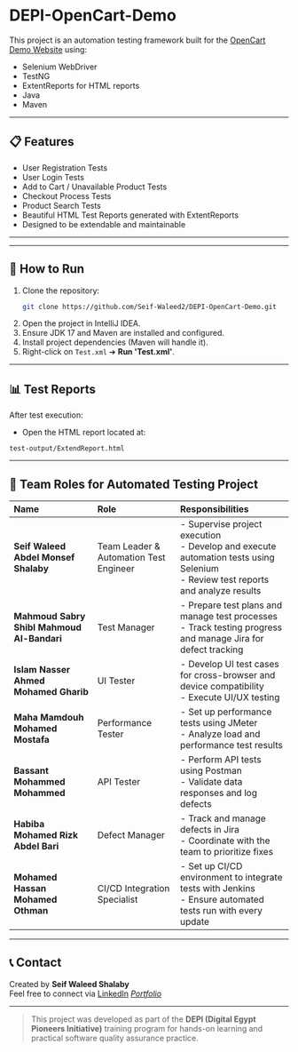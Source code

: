 
# DEPI-OpenCart-Demo

This project is an automation testing framework built for the [OpenCart Demo Website](https://demo.opencart.com/) using:

- Selenium WebDriver
- TestNG
- ExtentReports for HTML reports
- Java
- Maven

---

## 📋 Features

- User Registration Tests
- User Login Tests
- Add to Cart / Unavailable Product Tests
- Checkout Process Tests
- Product Search Tests
- Beautiful HTML Test Reports generated with ExtentReports
- Designed to be extendable and maintainable

---



---

## 🚀 How to Run

1. Clone the repository:
   ```bash
   git clone https://github.com/Seif-Waleed2/DEPI-OpenCart-Demo.git
   ```
2. Open the project in IntelliJ IDEA.
3. Ensure JDK 17 and Maven are installed and configured.
4. Install project dependencies (Maven will handle it).
5. Right-click on `Test.xml` ➔ **Run 'Test.xml'**.



---

## 📊 Test Reports

After test execution:

- Open the HTML report located at:

```
test-output/ExtendReport.html
```



---

## 👥 Team Roles for Automated Testing Project

| Name | Role | Responsibilities |
|:---|:---|:---|
| **Seif Waleed Abdel Monsef Shalaby** | Team Leader & Automation Test Engineer | - Supervise project execution<br>- Develop and execute automation tests using Selenium<br>- Review test reports and analyze results |
| **Mahmoud Sabry Shibl Mahmoud Al-Bandari** | Test Manager | - Prepare test plans and manage test processes<br>- Track testing progress and manage Jira for defect tracking |
| **Islam Nasser Ahmed Mohamed Gharib** | UI Tester | - Develop UI test cases for cross-browser and device compatibility<br>- Execute UI/UX testing |
| **Maha Mamdouh Mohamed Mostafa** | Performance Tester | - Set up performance tests using JMeter<br>- Analyze load and performance test results |
| **Bassant Mohammed Mohammed** | API Tester | - Perform API tests using Postman<br>- Validate data responses and log defects |
| **Habiba Mohamed Rizk Abdel Bari** | Defect Manager | - Track and manage defects in Jira<br>- Coordinate with the team to prioritize fixes |
| **Mohamed Hassan Mohamed Othman** | CI/CD Integration Specialist | - Set up CI/CD environment to integrate tests with Jenkins<br>- Ensure automated tests run with every update |

---

## 📞 Contact

Created by **Seif Waleed Shalaby**  
Feel free to connect via [LinkedIn](https://www.linkedin.com/) *[Portfolio](https://seif-waleed-portfolio.framer.website/)*

---

> This project was developed as part of the **DEPI (Digital Egypt Pioneers Initiative)** training program for hands-on learning and practical software quality assurance practice.
